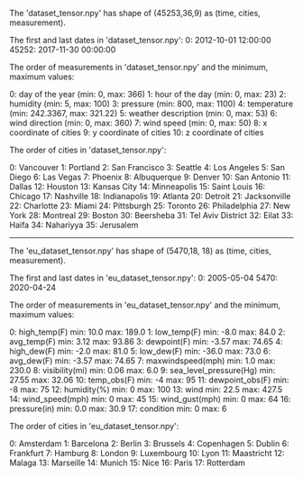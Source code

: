 The 'dataset_tensor.npy' has shape of (45253,36,9) as (time, cities, measurement).


The first and last dates in 'dataset_tensor.npy':
0:     2012-10-01 12:00:00
45252: 2017-11-30 00:00:00


The order of measurements in 'dataset_tensor.npy' and the minimum, maximum values:

0:  day of the year        (min: 0,        max: 366)
1:  hour of the day        (min: 0,        max: 23)
2:  humidity               (min: 5,        max: 100)
3:  pressure               (min: 800,      max: 1100)
4:  temperature            (min: 242.3367, max: 321.22)
5:  weather description    (min: 0,        max: 53)
6:  wind direction         (min: 0,        max: 360)
7:  wind speed             (min: 0,        max: 50)
8:  x coordinate of cities
9:  y coordinate of cities
10:  z coordinate of cities

The order of cities in 'dataset_tensor.npy':

0:  Vancouver
1:  Portland
2:  San Francisco
3:  Seattle
4:  Los Angeles
5:  San Diego
6:  Las Vegas
7:  Phoenix
8:  Albuquerque
9:  Denver
10: San Antonio
11: Dallas
12: Houston
13: Kansas City
14: Minneapolis
15: Saint Louis 
16: Chicago
17: Nashville
18: Indianapolis
19: Atlanta
20: Detroit
21: Jacksonville
22: Charlotte
23: Miami
24: Pittsburgh
25: Toronto
26: Philadelphia
27: New York
28: Montreal
29: Boston
30: Beersheba
31: Tel Aviv District
32: Eilat
33: Haifa
34: Nahariyya
35: Jerusalem


-----------------------------------------------------------------------------

The 'eu_dataset_tensor.npy' has shape of (5470,18, 18) as (time, cities, measurement).


The first and last dates in 'eu_dataset_tensor.npy':
0:           2005-05-04
5470:     2020-04-24


The order of measurements in 'eu_dataset_tensor.npy' and the minimum, maximum values:

0:    high_temp(F)                     min: 10.0    max: 189.0
1:    low_temp(F)                      min: -8.0     max: 84.0
2:    avg_temp(F)                      min: 3.12    max: 93.86
3:    dewpoint(F)                       min: -3.57   max: 74.65
4:    high_dew(F)                       min: -2.0     max: 81.0
5:    low_dew(F)                        min: -36.0   max: 73.0
6:    avg_dew(F)                        min: -3.57   max: 74.65
7:    maxwindspeed(mph)        min: 1.0       max: 230.0
8:    visibility(mi)                      min: 0.06     max: 6.0 
9:    sea_level_pressure(Hg)     min: 27.55  max: 32.06
10:  temp_obs(F)                       min: -4        max: 95
11:  dewpoint_obs(F)                min: -8         max: 75
12:  humidity(%)                       min: 0          max: 100
13:  wind                                    min: 22.5    max: 427.5
14:  wind_speed(mph)              min:  0         max: 45
15:  wind_gust(mph)                 min: 0          max: 64
16:  pressure(in)                        min: 0.0       max: 30.9
17:  condition                            min: 0          max: 6


The order of cities in 'eu_dataset_tensor.npy':

0: Amsterdam
1: Barcelona
2: Berlin
3: Brussels
4: Copenhagen
5: Dublin
6: Frankfurt
7: Hamburg
8: London
9: Luxembourg
10: Lyon
11: Maastricht
12: Malaga
13: Marseille
14: Munich
15: Nice
16: Paris
17: Rotterdam

             
             
             
             
             
             
             
             
             
             
             
             
             
             
             
             
             
             
             
             
             
             
             

